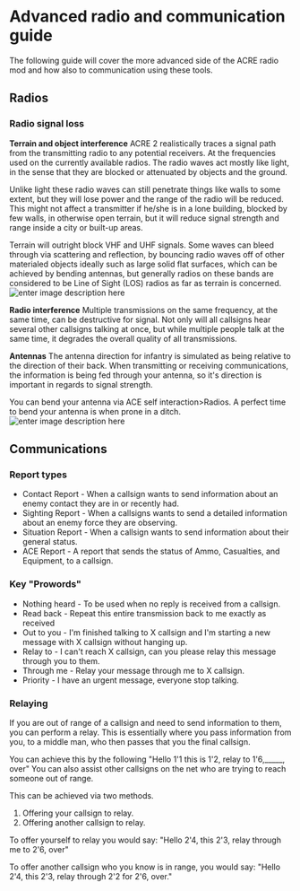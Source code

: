 # Advanced radio and communication guide

The following guide will cover the more advanced side of the ACRE radio mod and how also to communication using these tools.

## Radios
### Radio signal loss
**Terrain and object interference**
ACRE 2 realistically traces a signal path from the transmitting radio to any potential receivers. At the frequencies used on the currently available radios. The radio waves act mostly like light, in the sense that they are blocked or attenuated by objects and the ground.

Unlike light these radio waves can still penetrate things like walls to some extent, but they will lose power and the range of the radio will be reduced. This might not affect a transmitter if he/she is in a lone building, blocked by few walls, in otherwise open terrain, but it will reduce signal strength and range inside a city or built-up areas.

Terrain will outright block VHF and UHF signals. Some waves can bleed through via scattering and reflection, by bouncing radio waves off of other materialed objects ideally such as large solid flat surfaces, which can be achieved by bending antennas, but generally radios on these bands are considered to be Line of Sight (LOS) radios as far as terrain is concerned.
![enter image description here](https://i.imgur.com/SZXTTqp.png)

**Radio interference**
Multiple transmissions on the same frequency, at the same time, can be destructive for signal.
Not only will all callsigns hear several other callsigns talking at once, but while multiple people talk at the same time, it degrades the overall quality of all transmissions.

**Antennas**
The antenna direction for infantry is simulated as being relative to the direction of their back.
When transmitting or receiving communications, the information is being fed through your antenna, so it's direction is important in regards to signal strength.

You can bend your antenna via ACE self interaction>Radios.
A perfect time to bend your antenna is when prone in a ditch.
![enter image description here](https://acre2.idi-systems.com/images/user/antenna_indicator.png)

## Communications 

### Report types
- Contact Report - When a callsign wants to send information about an enemy contact they are in or recently had.
- Sighting Report - When a callsigns wants to send a detailed information about an enemy force they are observing.
- Situation Report - When a callsign wants to send information about their general status.
- ACE Report - A report that sends the status of Ammo, Casualties, and Equipment, to a callsign.

### Key \"Prowords\"

 - Nothing heard - To be used when no reply is received from a callsign.
 - Read back - Repeat this entire transmission back to me exactly as received
 - Out to you - I'm finished talking to X callsign and I'm starting a new message with X callsign without hanging up.
 - Relay to - I can't reach X callsign, can you please relay this message through you to them.
 - Through me - Relay your message through me to X callsign.
 - Priority - I have an urgent message, everyone stop talking.
 ### Relaying
If you are out of range of a callsign and need to send information to them, you can perform a relay. This is essentially where you pass information from you, to a middle man, who then passes that you the final callsign.

You can achieve this by the following \"Hello 1'1 this is 1'2, relay to 1'6,_____, over\"
You can also assist other callsigns on the net who are trying to reach someone out of range.

This can be achieved  via two methods.

 1. Offering your callsign to relay.
 2. Offering another callsign to relay.

To offer yourself to relay you would say:
\"Hello 2'4, this 2'3, relay through me to 2'6, over\"

To offer another callsign who you know is in range, you would say:
\"Hello 2'4, this 2'3, relay through 2'2 for 2'6, over.\"
